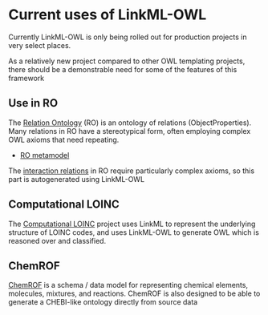 # Current uses of LinkML-OWL

Currently LinkML-OWL is only being rolled out for production projects in very select places.

As a relatively new project compared to other OWL templating projects, there should be a demonstrable
need for some of the features of this framework

## Use in RO

The [Relation Ontology](http://obofoundry.org/ontoogy/ro) (RO) is an ontology of
relations (ObjectProperties). Many relations in RO have a stereotypical form, often
employing complex OWL axioms that need repeating.

 - [RO metamodel](https://oborel.github.io/obo-relations/metamodel/)

The [interaction relations](https://oborel.github.io/obo-relations/metamodel/ObjectPropertyDefinedByInteractionProcess/) in RO
require particularly complex axioms, so this part is autogenerated using LinkML-OWL

## Computational LOINC

The [Computational LOINC](https://github.com/loinc/comp-loinc) project uses LinkML to
represent the underlying structure of LOINC codes, and uses LinkML-OWL to generate OWL
which is reasoned over and classified.

## ChemROF

[ChemROF](https://chemkg.github.io/chemrof/) is a schema / data model for representing chemical elements,
molecules, mixtures, and reactions. ChemROF is also designed to be able to generate
a CHEBI-like ontology directly from source data